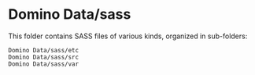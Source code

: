# Domino Data/sass

This folder contains SASS files of various kinds, organized in sub-folders:

    Domino Data/sass/etc
    Domino Data/sass/src
    Domino Data/sass/var
